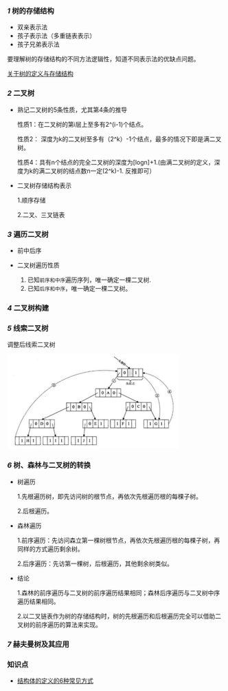 ### *1*  树的存储结构
* 双亲表示法
* 孩子表示法（多重链表表示）
* 孩子兄弟表示法

要理解树的存储结构的不同方法逻辑性，知道不同表示法的优缺点问题。

[关于树的定义与存储结构](https://www.cnblogs.com/rensandao/p/9925310.html)

### *2* 二叉树
* 熟记二叉树的5条性质，尤其第4条的推导

    性质1：在二叉树的第i层上至多有2^(i-1)个结点。
    
    性质2： 深度为k的二叉树至多有（2^k）-1个结点，最多的情况下即是满二叉树。
    
    性质4：具有n个结点的完全二叉树的深度为[logn]+1.(由满二叉树的定义，深度为k的满二叉树的结点数n一定(2^k)-1. 反推即可）
    
* 二叉树存储结构表示

    1.顺序存储
    
    2.二叉、三叉链表

### *3* 遍历二叉树
 * 前中后序
 * 二叉树遍历性质
    
    1. 已知`前序和中序`遍历序列，唯一确定一棵二叉树.
    2. 已知`后序和中序`，唯一确定一棵二叉树。
### *4* 二叉树构建


### *5* 线索二叉树
   
  调整后线索二叉树
  
   <img src="./Images/image.png" width="400px">

### *6* 树、森林与二叉树的转换
   * 树遍历
   
     1.先根遍历树，即先访问树的根节点，再依次先根遍历根的每棵子树。
     
     2.后根遍历。
    
   * 森林遍历
   
     1.前序遍历：先访问森立第一棵树根节点，再依次先根遍历根的每棵子树，再同样的方式遍历剩余树。
       
     2.后序遍历：先访第一棵树，后根遍历，其他剩余树类似。
     
   * 结论
   
     1.森林的前序遍历与二叉树的前序遍历结果相同；森林后序遍历与二叉树中序遍历结果相同。
     
     2.以二叉链表作为树的存储结构时，树的先根遍历和后根遍历完全可以借助二叉树的前序遍历的算法来实现。

### *7* 赫夫曼树及其应用



### 知识点

 * [结构体的定义的6种常见方式](https://blog.csdn.net/ly666888555/article/details/52206973)
